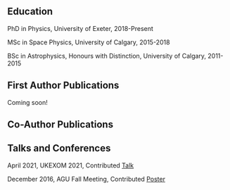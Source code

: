 


## Education

PhD in Physics, University of Exeter, 2018-Present

MSc in Space Physics, University of Calgary, 2015-2018 

BSc in Astrophysics, Honours with Distinction, University of Calgary, 2011-2015

## First Author Publications

Coming soon!

## Co-Author Publications




## Talks and Conferences

April 2021, UKEXOM 2021, Contributed [Talk](https://exoplanet-talks.org/talk/334)

December 2016, AGU Fall Meeting, Contributed [Poster](./Posters/2016/AGU_Poster_Ridgway.pdf)


